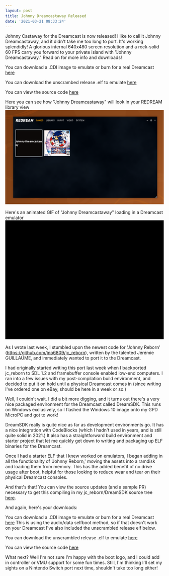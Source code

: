 ```yaml
---
layout: post
title: Johnny Dreamcastaway Released 
date: '2021-03-21 08:33:24'
---
```

Johnny Castaway for the Dreamcast is now released!  I like to call it Johnny Dreamcastaway, and it didn't take me too long to port. It's working splendidly!  A glorious internal 640x480 screen resolution and a rock-solid 60 FPS carry you forward to your private island with "Johnny Dreamcastaway." Read on for more info and downloads!

You can download a .CDI image to emulate or burn for a real Dreamcast [here](https://github.com/huntergdavis/jc_reborn/blob/DreamSDK/johnny.cdi)


You can download the unscrambed release .elf to emulate [here](https://github.com/huntergdavis/jc_reborn/blob/DreamSDK/johnny_dreamcastaway.elf)


You can view the source code [here](https://github.com/huntergdavis/jc_reborn/tree/DreamSDK)


Here you can see how "Johnny Dreamcastaway" will look in your REDREAM library view
<img src="https://github.com/huntergdavis/huntergdavis.github.io/raw/master/content/images/2021/johnny_emu.png" width="1126">


Here's an animated GIF of "Johnny Dreamcastaway" loading in a Dreamcast emulator
<img src="https://github.com/huntergdavis/huntergdavis.github.io/raw/master/content/images/2021/johnny_load.gif" width="640">


As I wrote last week, I stumbled upon the newest code for 'Johnny Reborn' (https://github.com/jno6809/jc_reborn), written by the talented Jérémie GUILLAUME, and immediately wanted to port it to the Dreamcast.

I had originally started writing this port last week when I backported jc_reborn to SDL 1.2 and framebuffer console enabled low-end computers.  I ran into a few issues with my post-compilation build environment, and decided to put it on hold until a physical Dreamcast comes in (since writing I've ordered one on eBay, should be here in a week or so.)   

Well, I couldn't wait.  I did a bit more digging, and it turns out there's a very nice packaged environment for the Dreamcast called DreamSDK.  This runs on Windows exclusively, so I flashed the Windows 10 image onto my GPD MicroPC and got to work!  

DreamSDK really is quite nice as far as development environments go.  It has a nice integration with CodeBlocks (which I hadn't used in years, and is still quite solid in 2021.)  It also has a straightforward build environment and starter project that let me quickly get down to writing and packaging up ELF binaries for the Dreamcast.   

Once I had a starter ELF that I knew worked on emulators, I began adding in all the functionality of 'Johnny Reborn,' moving the assets into a ramdisk and loading them from memory.  This has the added benefit of no drive usage after boot, helpful for those looking to reduce wear and tear on their physical Dreamcast consoles. 

And that's that!  You can view the source updates (and a sample PR) necessary to get this compiling in my jc_reborn/DreamSDK source tree [here](https://github.com/huntergdavis/jc_reborn/compare/SDL1.2...huntergdavis:DreamSDK?expand=1).

And again, here's your downloads: 

You can download a .CDI image to emulate or burn for a real Dreamcast [here](https://github.com/huntergdavis/jc_reborn/blob/DreamSDK/johnny.cdi)  This is using the audio/data selfboot method, so if that doesn't work on your Dreamcast I've also included the unscrambled release elf below.


You can download the unscrambled release .elf to emulate [here](https://github.com/huntergdavis/jc_reborn/blob/DreamSDK/johnny_dreamcastaway.elf)


You can view the source code [here](https://github.com/huntergdavis/jc_reborn/tree/DreamSDK)


What next?  Well I'm not sure I'm happy with the boot logo, and I could add in controller or VMU support for some fun times.  Still, I'm thinking I'll set my sights on a Nintendo Switch port next time, shouldn't take too long either!  
 
